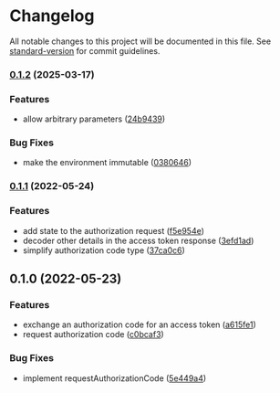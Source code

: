 # Changelog

All notable changes to this project will be documented in this file. See [standard-version](https://github.com/conventional-changelog/standard-version) for commit guidelines.

### [0.1.2](https://github.com/thewilkybarkid/hyper-ts-oauth/compare/v0.1.1...v0.1.2) (2025-03-17)


### Features

* allow arbitrary parameters ([24b9439](https://github.com/thewilkybarkid/hyper-ts-oauth/commit/24b9439b7309be79ef435fdb6b78b8fac789c0ae))


### Bug Fixes

* make the environment immutable ([0380646](https://github.com/thewilkybarkid/hyper-ts-oauth/commit/0380646831742ad47bbfe3ac1a8a5c7df013a1a0))

### [0.1.1](https://github.com/thewilkybarkid/hyper-ts-oauth/compare/v0.1.0...v0.1.1) (2022-05-24)


### Features

* add state to the authorization request ([f5e954e](https://github.com/thewilkybarkid/hyper-ts-oauth/commit/f5e954e76a87bd5ad6482bca7ae99bdf76b4e00b))
* decoder other details in the access token response ([3efd1ad](https://github.com/thewilkybarkid/hyper-ts-oauth/commit/3efd1adf5833fd3dc4723f981e70afc340138960))
* simplify authorization code type ([37ca0c6](https://github.com/thewilkybarkid/hyper-ts-oauth/commit/37ca0c6a840618e0f912605b617a1e30ab31d1d8))

## 0.1.0 (2022-05-23)


### Features

* exchange  an authorization code for an access token ([a615fe1](https://github.com/thewilkybarkid/hyper-ts-oauth/commit/a615fe1f085cd5b8a3cb6c26d873e7432138a485))
* request authorization code ([c0bcaf3](https://github.com/thewilkybarkid/hyper-ts-oauth/commit/c0bcaf303381b370ccdf800339fa9b25f156ac7b))


### Bug Fixes

* implement requestAuthorizationCode ([5e449a4](https://github.com/thewilkybarkid/hyper-ts-oauth/commit/5e449a4629ece82f3c907ece6a2e84b28a57c65c))
